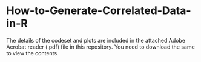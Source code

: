 # How-to-Generate-Correlated-Data-in-R

The details of the codeset and plots are included in the attached Adobe Acrobat reader (.pdf) file in this repository. 
You need to download the same to view the contents.
